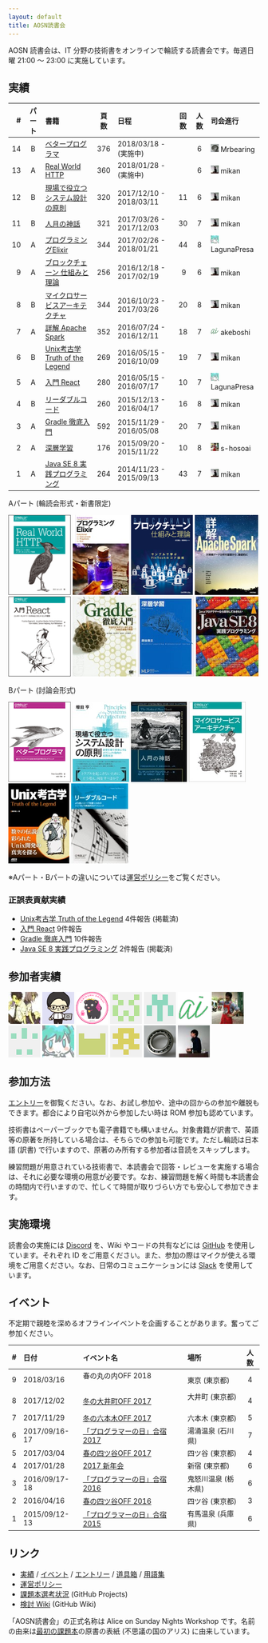 ```yaml
---
layout: default
title: AOSN読書会
---
```


AOSN 読書会は、IT 分野の技術書をオンラインで輪読する読書会です。毎週日曜 21:00 〜 23:00 に実施しています。

## 実績

| #  | パート | 書籍                                            |頁数 | 日程                    |回数|人数| 司会進行 |
|---:|:----:|:----------------------------------------------|:---:|:------------------------|:--:|:--:|:---------|
| 14 | B | [ベタープログラマ](/workshop/14-betterprog) | 376 | 2018/03/18 - (実施中)  |    |  6 | ![](/images/users/Mrbearing_16.png) Mrbearing |
| 13 | A | [Real World HTTP](/workshop/13-http) | 360 | 2018/01/28 - (実施中)  |    |  6 | ![](/images/users/mikan_16.png) mikan |
| 12 | B | [現場で役立つシステム設計の原則](/workshop/12-principles) | 320 | 2017/12/10 - 2018/03/11 | 11 |  6 | ![](/images/users/mikan_16.png) mikan |
| 11 | B | [人月の神話](/workshop/11-manmonth) | 321 | 2017/03/26 - 2017/12/03 | 30 |  7 | ![](/images/users/mikan_16.png) mikan |
| 10 | A | [プログラミングElixir](/workshop/10-elixir) | 344 | 2017/02/26 - 2018/01/21 | 44 |  8 | ![](/images/users/LagunaPresa_16.png) LagunaPresa |
| 9  | A | [ブロックチェーン 仕組みと理論](/workshop/9-blockchain) | 256 | 2016/12/18 - 2017/02/19 |  9 |  6 | ![](/images/users/mikan_16.png) mikan |
| 8  | B | [マイクロサービスアーキテクチャ](/workshop/8-microservices) | 344 | 2016/10/23 - 2017/03/26 | 20 |  8 | ![](/images/users/mikan_16.png) mikan |
| 7  | A | [詳解 Apache Spark](/workshop/7-spark)             | 352 | 2016/07/24 - 2016/12/11 | 18 |  7 | ![](/images/users/akeboshi_16.png) akeboshi |
| 6  | B | [Unix考古学 Truth of the Legend](/workshop/6-unix) | 269 | 2016/05/15 - 2016/10/09 | 19 |  7 | ![](/images/users/mikan_16.png) mikan |
| 5  | A | [入門 React](/workshop/5-react)                    | 280 | 2016/05/15 - 2016/07/17 | 10 |  7 | ![](/images/users/LagunaPresa_16.png) LagunaPresa |
| 4  | B | [リーダブルコード](/workshop/4-readablecode)            | 260 | 2015/12/13 - 2016/04/17 | 16 |  8 | ![](/images/users/mikan_16.png) mikan |
| 3  | A | [Gradle 徹底入門](/workshop/3-gradle)              | 592 | 2015/11/29 - 2016/05/08 | 20 |  7 | ![](/images/users/mikan_16.png) mikan |
| 2  | A | [深層学習](/workshop/2-deeplearning)               | 176 | 2015/09/20 - 2015/11/22 | 10 |  8 | ![](/images/users/s-hosoai_16.png) s-hosoai |
| 1  | A | [Java SE 8 実践プログラミング](/workshop/1-java8)      | 264 | 2014/11/23 - 2015/09/13 | 43 |  7 | ![](/images/users/mikan_16.png) mikan |

Aパート (輪読会形式・新書限定)

[![](/images/cover-http.png "Real World HTTP")](/workshop/13-http)
[![](/images/cover-elixir.jpg "プログラミングElixir")](/workshop/10-elixir)
[![](/images/cover-blockchain.png "ブロックチェーン 仕組みと理論")](/workshop/9-blockchain)
[![](/images/cover-spark.jpg "詳解 Apache Spark")](/workshop/7-spark)
[![](/images/cover-react.png "入門 React")](/workshop/5-react)
[![](/images/cover-gradle.jpg "Gradle 徹底入門")](/workshop/3-gradle)
[![](/images/cover-deeplearning.jpg "深層学習")](/workshop/2-deeplearning)
[![](/images/cover-java8.jpg "Java SE 8 実践プログラミング")](/workshop/1-java8)

Bパート (討論会形式)

[![](/images/cover-betterprog.gif "ベタープログラマ")](/workshop/14-betterprog)
[![](/images/cover-principles.jpg "現場で役立つシステム設計の原則")](/workshop/12-principles)
[![](/images/cover-manmonth.jpg "人月の神話")](/workshop/11-manmonth)
[![](/images/cover-microservices.jpg "マイクロサービスアーキテクチャ")](/workshop/8-microservices)
[![](/images/cover-unix.jpg "Unix考古学")](/workshop/6-unix)
[![](/images/cover-readablecode.jpg "リーダブルコード")](/workshop/4-readablecode)

※Aパート・Bパートの違いについては[運営ポリシー](/policy)をご覧ください。

### 正誤表貢献実績

* [Unix考古学 Truth of the Legend](/workshop/6-unix) 4件報告 (掲載済)
* [入門 React](/workshop/5-react) 9件報告
* [Gradle 徹底入門](/workshop/3-gradle) 10件報告
* [Java SE 8 実践プログラミング](/workshop/1-java8) 2件報告 (掲載済)

## 参加者実績

[![](/images/users/seikichi_64.png "seikichi")](https://github.com/seikichi)
[![](/images/users/budougumi0617_64.png "budougumi0617")](https://github.com/budougumi0617)
[![](/images/users/kzt-ysmr_64.png "kzt-ysmr")](https://github.com/kzt-ysmr)
[![](/images/users/amatubu2525_64.png "amatubu2525")](https://github.com/amatubu2525)
[![](/images/users/marishi_64.png "marishi")](https://github.com/marishi)
[![](/images/users/akeboshi_64.png "akeboshi")](https://github.com/akeboshi)
[![](/images/users/s-hosoai_64.png "s-hosoai")](https://github.com/s-hosoai)
[![](/images/users/intptr-t_64.png "intptr-t")](https://github.com/intptr-t)
[![](/images/users/LagunaPresa_64.png "LagunaPresa")](https://github.com/LagunaPresa)
[![](/images/users/namichan0801_64.png "namichan0801")](https://github.com/namichan0801)
[![](/images/users/YuichiroSato_64.png "YuichiroSato")](https://github.com/YuichiroSato)
[![](/images/users/MrBearing_64.png "MrBearing")](https://github.com/MrBearing)
[![](/images/users/mikan_64.png "mikan")](https://github.com/mikan)

## 参加方法

[エントリー](/3-entry)を御覧ください。なお、お試し参加や、途中の回からの参加や離脱もできます。都合により自宅以外から参加したい時は ROM 参加も認めています。

技術書はペーパーブックでも電子書籍でも構いません。対象書籍が訳書で、英語等の原著を所持している場合は、そちらでの参加も可能です。ただし輪読は日本語 (訳書) で行いますので、原著のみ所有する参加者は音読をスキップします。

練習問題が用意されている技術書で、本読書会で回答・レビューを実施する場合は、それに必要な環境の用意が必要です。なお、練習問題を解く時間も本読書会の時間内で行いますので、忙しくて時間が取りづらい方でも安心して参加できます。

## 実施環境

読書会の実施には [Discord](https://discordapp.com/) を、Wiki やコードの共有などには [GitHub](https://github.com) を使用しています。それぞれ ID をご用意ください。また、参加の際はマイクが使える環境をご用意ください。なお、日常のコミュニケーションには [Slack](https://aosn.slack.com) を使用しています。

## イベント

不定期で親睦を深めるオフラインイベントを企画することがあります。奮ってご参加ください。

| # | 日付          | イベント名                                        | 場所               |人数|
|--:|:--------------|:-------------------------------------------------|:------------------|:--:|
| 9 | 2018/03/16    | 春の丸の内OFF 2018                               | 東京 (東京都)       |  4 |
| 8 | 2017/12/02    | [冬の大井町OFF 2017](/event/8-1202off)           | 大井町 (東京都)     |  4 |
| 7 | 2017/11/29    | [冬の六本木OFF 2017](/event/7-1129off)           | 六本木 (東京都)     |  5 |
| 6 | 2017/09/16-17 | [「プログラマーの日」合宿 2017](/event/6-0916camp) | 湯涌温泉 (石川県)  |  7 |
| 5 | 2017/03/04    | [春の四ツ谷OFF 2017](/event/5-0304off)           | 四ツ谷 (東京都)     |  4 |
| 4 | 2017/01/28    | [2017 新年会](/event/4-0128newyear)              | 新宿 (東京都)       |  6 |
| 3 | 2016/09/17-18 | [「プログラマーの日」合宿 2016](/event/3-0917camp) | 鬼怒川温泉 (栃木県) |  6 |
| 2 | 2016/04/16    | [春の四ツ谷OFF 2016](/event/2-0416off)            | 四ツ谷 (東京都)    |  3 |
| 1 | 2015/09/12-13 | [「プログラマーの日」合宿 2015](/event/1-0913camp) | 有馬温泉 (兵庫県)   |  6 |

## リンク

* [実績](/1-workshops) / [イベント](/2-events) / [エントリー](/3-entry) / [道具箱](/7-toolbox) / [用語集](/8-glossaries)
* [運営ポリシー](/policy)
* [課題本選考状況](https://github.com/aosn/aosn.github.io/projects/1) (GitHub Projects)
* [検討 Wiki](https://github.com/aosn/aosn.github.io/wiki) (GitHub Wiki)

「AOSN読書会」の正式名称は Alice on Sunday Nights Workshop です。名前の由来は[最初の課題本](/workshop/1-java8)の原書の表紙 (不思議の国のアリス) に由来しています。
